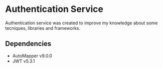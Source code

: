 # Authentication Service
Authentication service was created to improve my knowledge about some tecniques, libraries and frameworks.

Dependencies
------------

* AutoMapper v9.0.0
* JWT v5.3.1

